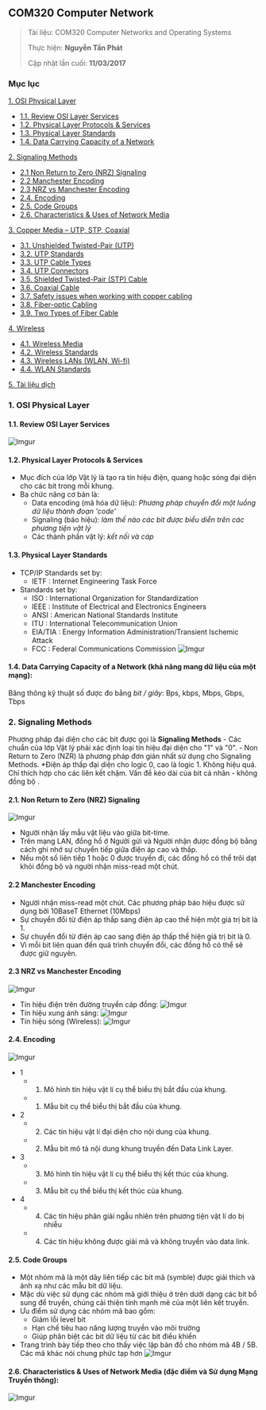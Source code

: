 ﻿## COM320 Computer Network

> Tài liệu: COM320 Computer Networks and Operating Systems
>
> Thực hiện: **Nguyễn Tấn Phát**
> 
> Cập nhật lần cuối: **11/03/2017**

### Mục lục

[1. OSI Physical Layer](#1)

- [1.1. Review OSI Layer Services](#1.1)
- [1.2. Physical Layer Protocols & Services](#1.2)
- [1.3. Physical Layer Standards](#3)
- [1.4. Data Carrying Capacity of a Network](#1.3)

[2. Signaling Methods](#2)

- [2.1 Non Return to Zero (NRZ) Signaling](#2.1)
- [2.2 Manchester Encoding ](#2.2)
- [2.3 NRZ vs Manchester Encoding](#2.3)
- [2.4. Encoding ](#2.4)
- [2.5. Code Groups ](#2.5)
- [2.6. Characteristics & Uses of Network Media ](#2.6)

[3. Copper Media – UTP, STP, Coaxial  ](#3)

- [3.1. Unshielded Twisted-Pair (UTP)  ](#3.1)
- [3.2. UTP Standards ](#3.2)
- [3.3. UTP Cable Types ](#3.3)
- [3.4. UTP Connectors  ](#3.4)
- [3.5. Shielded Twisted-Pair (STP) Cable ](#3.5)
- [3.6. Coaxial Cable ](#3.6)
- [3.7. Safety issues when working with copper cabling ](#3.7)
- [3.8. Fiber-optic Cabling](#3.8)
- [3.9. Two Types of Fiber Cable](#3.9)

[4. Wireless ](#4)

- [4.1. Wireless Media  ](#4.1)
- [4.2. Wireless Standards ](#4.2)
- [4.3. Wireless LANs (WLAN, Wi-fi) ](#4.3)
- [4.4. WLAN Standards ](#4.4)

[5. Tài liệu dịch ](#5)

<a name="1"></a>
### 1. OSI Physical Layer

<a name="1.1"></a>
#### 1.1. Review OSI Layer Services
![Imgur](http://i.imgur.com/aWwPArP.png)

<a name="1.2"></a>
#### 1.2. Physical Layer Protocols & Services
- Mục đích của lớp Vật lý là tạo ra tín hiệu điện, quang hoặc sóng đại diện cho các bit trong mỗi khung.
- Ba chức năng cơ bản là:
	- Data encoding (mã hóa dữ liệu): 
	*Phương pháp chuyển đổi một luồng dữ liệu thành đoạn 'code'*
	- Signaling (báo hiệu):
	*làm thế nào các bit được biểu diễn trên các phương tiện vật lý*
	- Các thành phần vật lý:
	*kết nối và cáp*

<a name="1.3"></a>
#### 1.3. Physical Layer Standards
- TCP/IP Standards set by:
	- IETF : Internet Engineering Task Force
- Standards set by:
	- ISO : International Organization for Standardization
	- IEEE : Institute of Electrical and Electronics Engineers
	- ANSI : American National Standards Institute
	- ITU :  International Telecommunication Union
	- EIA/TIA : Energy Information Administration/Transient Ischemic Attack
	- FCC :  Federal Communications Commission
![Imgur](http://i.imgur.com/1ji7xyl.png)

<a name="1.4"></a>
#### 1.4. Data Carrying Capacity of a Network (khả năng mang dữ liệu của một mạng):

Băng thông kỹ thuật số được đo bằng *bit / giây*: Bps, kbps, Mbps, Gbps, Tbps

<a name="2"></a>
### 2. Signaling Methods
Phương pháp đại diện cho các bit được gọi là **Signaling Methods**
	- Các chuẩn của lớp Vật lý phải xác định loại tín hiệu đại diện cho "1" và "0".
	- Non Return to Zero (NZR) là phương pháp đơn giản nhất sử dụng cho Signaling Methods.
	*Điện áp thấp đại diện cho logic 0, cao là logic 1.
	Không hiệu quả. Chỉ thích hợp cho các liên kết chậm.
	Vấn đề kéo dài của bit cá nhân - không đồng bộ .

<a name="2.1"></a>
#### 2.1. Non Return to Zero (NRZ) Signaling
![Imgur](http://i.imgur.com/l2ruIhw.png)
- Người nhận lấy mẫu vật liệu vào giữa bit-time.
- Trên mạng LAN, đồng hồ ở Người gửi và Người nhận được đồng bộ bằng cách ghi nhớ sự chuyển tiếp giữa điện áp cao và thấp.
- Nếu một số liên tiếp 1 hoặc 0 được truyền đi, các đồng hồ có thể trôi dạt khỏi đồng bộ và người nhận miss-read một chút.

<a name="2.2"></a>
#### 2.2 Manchester Encoding
- Người nhận miss-read một chút. Các phương pháp báo hiệu được sử dụng bởi 10BaseT Ethernet (10Mbps)
- Sự chuyển đổi từ điện áp thấp sang điện áp cao thể hiện một giá trị bit là 1.
- Sự chuyển đổi từ điện áp cao sang điện áp thấp thể hiện giá trị bit là 0.
- Vì mỗi bit liên quan đến quá trình chuyển đổi, các đồng hồ có thể sẽ được giữ nguyên.

<a name="2.3"></a>
#### 2.3 NRZ vs Manchester Encoding
![Imgur](http://i.imgur.com/MNGgOrt.png)

- Tín hiệu điện trên đường truyền cáp đồng:
![Imgur](http://i.imgur.com/r0JMbNe.png)
- Tín hiệu xung ánh sáng:
![Imgur](http://i.imgur.com/qmDBHoO.png)
- Tín hiệu sóng (Wireless):
![Imgur](http://i.imgur.com/T2SBAct.png)

<a name="2.4"></a>
#### 2.4. Encoding
![Imgur](http://i.imgur.com/ZpLQwpM.png)
- 1
	- 1. Mô hình tín hiệu vật lí cụ thể biểu thị bắt đầu của khung.
	- 1. Mẫu bit cụ thể biểu thị bắt đầu của khung.
- 2
	- 2. Các tín hiệu vật lí đại diện cho nội dung của khung.
	- 2. Mẫu bit mô tả nội dung khung truyền đến Data Link Layer.
- 3 
	- 3. Mô hình tín hiệu vật lí cụ thể biểu thị kết thúc của khung.
	- 3. Mẫu bit cụ thể biểu thị kết thúc của khung.
- 4
	- 4. Các tín hiệu phân giải ngẫu nhiên trên phương tiện vật lí
	do bị nhiễu
	- 4. Các tín hiệu không được giải mã và không truyền vào data link.

<a name="2.5"></a>
#### 2.5. Code Groups
- Một nhóm mã là một dãy liên tiếp các bit mã (symble) được giải thích và ánh xạ như các mẫu bit dữ liệu.
- Mặc dù việc sử dụng các nhóm mã giới thiệu ở trên dưới dạng các bit bổ sung để truyền, chúng cải thiện tính mạnh mẽ của một liên kết truyền.
- Ưu điểm sử dụng các nhóm mã bao gồm:
	- Giảm lỗi level bit
	- Hạn chế tiêu hao năng lượng truyền vào môi trường
	- Giúp phân biệt các bit dữ liệu từ các bit điều khiển
- Trang trình bày tiếp theo cho thấy việc lập bản đồ cho nhóm mã 4B / 5B. Các mã khác nói chung phức tạp hơn
![Imgur](http://i.imgur.com/999G13L.png)

<a name="2.6"></a>
#### 2.6. Characteristics & Uses of Network Media (đặc điểm và Sử dụng Mạng Truyền thông):
![Imgur](http://i.imgur.com/P8eoPcL.png)